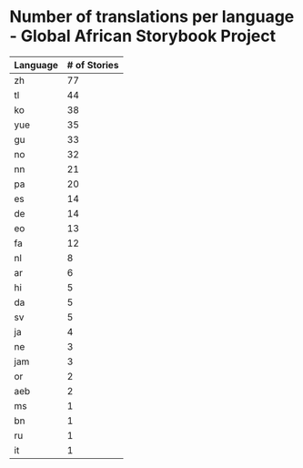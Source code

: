 # Number of translations per language - Global African Storybook Project

Language | # of Stories
-------- | ------------
zh | 77
tl | 44
ko | 38
yue | 35
gu | 33
no | 32
nn | 21
pa | 20
es | 14
de | 14
eo | 13
fa | 12
nl | 8
ar | 6
hi | 5
da | 5
sv | 5
ja | 4
ne | 3
jam | 3
or | 2
aeb | 2
ms | 1
bn | 1
ru | 1
it | 1
